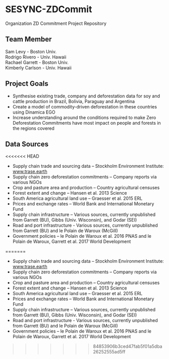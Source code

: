 # SESYNC-ZDCommit
Organization ZD Commitment Project Repository

## Team Member
Sam Levy - Boston Univ.  
Rodrigo Rivero - Univ. Hawaii  
Rachael Garrett - Boston Univ.  
Kimberly Carlson - Univ. Hawaii  

## Project Goals

- Synthesise existing trade, company and deforestation data for soy and cattle production in Brazil, Bolivia, Paraguay and Argentina  
- Create a model of commodity-driven deforestation in these countries using Dinamica EGO  
- Increase understanding around the conditions required to make Zero Deforestation Commitments have most impact on people and forests in the regions covered  

## Data Sources
<<<<<<< HEAD
- Supply chain trade and sourcing data – Stockholm Environment Institute: www.trase.earth  
- Supply chain zero deforestation commitments – Company reports via various NGOs   
- Crop and pasture area and production – Country agricultural censuses  
- Forest extent and change – Hansen et al. 2013 Science  
- South America agricultural land use – Graesser et al. 2015 ERL  
- Prices and exchange rates – World Bank and International Monetary Fund  
- Supply chain infrastructure – Various sources, currently unpublished from Garrett (BU), Gibbs (Univ. Wisconsin), and Godar (SEI)  
- Road and port infrastructure - Various sources, currently unpublished from Garrett (BU) and le Polain de Waroux (McGill)  
- Government policies – le Polain de Waroux et al. 2016 PNAS and le Polain de Waroux, Garrett et al. 2017 World Development  

=======
- Supply chain trade and sourcing data – Stockholm Environment Institute: www.trase.earth
- Supply chain zero deforestation commitments – Company reports via various NGOs 
- Crop and pasture area and production – Country agricultural censuses
- Forest extent and change – Hansen et al. 2013 Science
- South America agricultural land use – Graesser et al. 2015 ERL
- Prices and exchange rates – World Bank and International Monetary Fund
- Supply chain infrastructure – Various sources, currently unpublished from Garrett (BU), Gibbs (Univ. Wisconsin), and Godar (SEI)
- Road and port infrastructure - Various sources, currently unpublished from Garrett (BU) and le Polain de Waroux (McGill)
- Government policies – le Polain de Waroux et al. 2016 PNAS and le Polain de Waroux, Garrett et al. 2017 World Development
>>>>>>> 84853906b3ced47fab5f01a5dba26252555ad5ff

